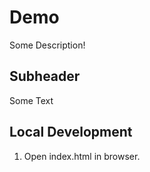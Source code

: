 # Demo
Some Description!


## Subheader
 
Some Text


## Local Development

1. Open index.html in browser.